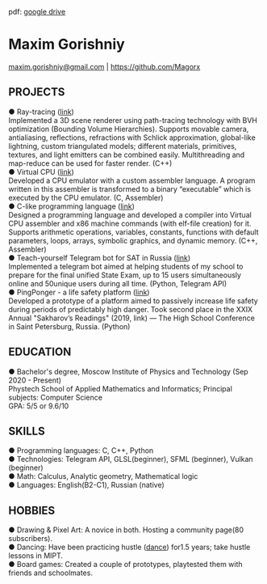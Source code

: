 pdf: [google drive](https://docs.google.com/document/d/1TY_3OED2zQlj_JEAK_2bBu_ZR55h4Y5QDDOYBSFGv88/edit?usp=sharing)

# Maxim Gorishniy

maxim.gorishniy@gmail.com | https://github.com/Magorx

## PROJECTS

● Ray-tracing ([link](https://github.com/Magorx/zeta_path_tracer))  
Implemented a 3D scene renderer using path-tracing technology with BVH optimization (Bounding Volume
Hierarchies). Supports movable camera, antialiasing, reflections, refractions with Schlick approximation,
global-like lightning, custom triangulated models; different materials, primitives, textures, and light emitters
can be combined easily. Multithreading and map-reduce can be used for faster render. (C++)  
● Virtual CPU ([link](https://github.com/Magorx/SPU))  
Developed a CPU emulator with a custom assembler language. A program written in this assembler is
transformed to a binary “executable” which is executed by the CPU emulator. (C, Assembler)  
● C-like programming language ([link](https://github.com/Magorx/microContextCompiler))  
Designed a programming language and developed a compiler into Virtual CPU assembler and x86 machine
commands (with elf-file creation) for it. Supports arithmetic operations, variables, constants, functions with
default parameters, loops, arrays, symbolic graphics, and dynamic memory. (C++, Assembler)  
● Teach-yourself Telegram bot for SAT in Russia ([link](https://github.com/Magorx/egeshnik))  
Implemented a telegram bot aimed at helping students of my school to prepare for the final unified State
Exam, up to 15 users simultaneously online and 50unique users during all time.
(Python, Telegram API)  
● PingPonger - a life safety platform ([link](https://github.com/Magorx/NOU))  
Developed a prototype of a platform aimed to passively increase life safety during periods of predictably
high danger. Took second place in the XXIX Annual "Sakharov’s Readings" (2019, link) — The High School
Conference in Saint Petersburg, Russia. (Python)  

## EDUCATION


● Bachelor's degree, Moscow Institute of Physics and Technology (Sep 2020 - Present)  
Phystech School of Applied Mathematics and Informatics; Principal subjects: Computer Science  
GPA: 5/5 or 9.6/10

## SKILLS


● Programming languages: C, C++, Python  
● Technologies: Telegram API, GLSL(beginner), SFML (beginner), Vulkan (beginner)  
● Math: Calculus, Analytic geometry, Mathematical logiс  
● Languages: English(B2-C1), Russian (native)  

## HOBBIES


● Drawing & Pixel Art: A novice in both. Hosting a community page(80 subscribers).  
● Dancing: Have been practicing hustle ([dance](https://en.wikipedia.org/wiki/Hustle_(dance))) for1.5 years; take hustle lessons in MIPT.  
● Board games: Created a couple of prototypes, playtested them with friends and schoolmates.  


